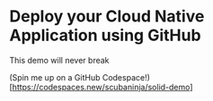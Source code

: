 # Deploy your Cloud Native Application using GitHub
This demo will never break

(Spin me up on a GitHub Codespace!)[https://codespaces.new/scubaninja/solid-demo]

